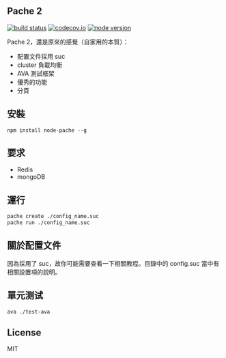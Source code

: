 Pache 2
---

[![build status][travis-image]][travis-url]
[![codecov.io][codecov-image]][codecov-url]
[![node version][node-image]][node-url]

[travis-image]: https://api.travis-ci.org/VecHK/Pache2.svg?branch=master
[travis-url]: https://travis-ci.org/VecHK/Pache2
[codecov-image]: https://img.shields.io/codecov/c/github/VecHK/Pache2/master.svg
[codecov-url]: https://codecov.io/github/VecHK/Pache2?branch=master
[node-image]: https://img.shields.io/badge/node.js-%3E=_7.9-green.svg
[node-url]: http://nodejs.org/download/

Pache 2，還是原來的感覺（自家用的本質）：

 * 配置文件採用 suc
 * cluster 負載均衡
 * AVA 測試框架
 * 優秀的功能
 * 分頁


## 安裝

```
npm install node-pache --g
```

## 要求

 - Redis
 - mongoDB

## 運行

```bash
pache create ./config_name.suc
pache run ./config_name.suc
```

## 關於配置文件

因為採用了 suc，故你可能需要查看一下相關教程。目錄中的 config.suc 當中有相關設置項的說明。

## 單元测试

```
ava ./test-ava
```

## License

MIT
